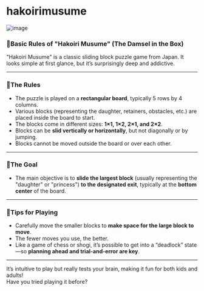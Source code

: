 # hakoirimusume

![image](https://github.com/user-attachments/assets/70a46d20-0134-43ac-949f-69118eafc1ed)

### 🔹Basic Rules of "Hakoiri Musume" (The Damsel in the Box)

"Hakoiri Musume" is a classic sliding block puzzle game from Japan. It looks simple at first glance, but it’s surprisingly deep and addictive.

---

### 🔹The Rules

- The puzzle is played on a **rectangular board**, typically 5 rows by 4 columns.
- Various blocks (representing the daughter, retainers, obstacles, etc.) are placed inside the board to start.
- The blocks come in different sizes: **1×1, 1×2, 2×1, and 2×2**.
- Blocks can be **slid vertically or horizontally**, but not diagonally or by jumping.
- Blocks cannot be moved outside the board or over each other.

---

### 🔹The Goal

- The main objective is to **slide the largest block** (usually representing the "daughter" or "princess") **to the designated exit**, typically at the **bottom center** of the board.

---

### 🔹Tips for Playing

- Carefully move the smaller blocks to **make space for the large block to move**.
- The fewer moves you use, the better.
- Like a game of chess or shogi, it’s possible to get into a “deadlock” state—so **planning ahead and trial-and-error are key**.

---

It’s intuitive to play but really tests your brain, making it fun for both kids and adults!  
Have you tried playing it before?
